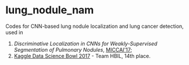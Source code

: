 # lung_nodule_nam

Codes for CNN-based lung nodule localization and lung cancer detection, used in <br />
1) *Discriminative Localization in CNNs for Weakly-Supervised Segmentation of Pulmonary Nodules*, [MICCAI'17](https://arxiv.org/abs/1707.01086); <br />
2) [Kaggle Data Science Bowl 2017](https://www.kaggle.com/c/data-science-bowl-2017) - Team HBIL, 14th place.
